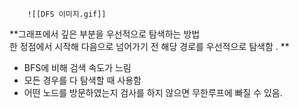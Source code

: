 		![[DFS 이미지.gif]]

**그래프에서 깊은 부분을 우선적으로 탐색하는 방법  
한 정점에서 시작해 다음으로 넘어가기 전 해당 경로를 우선적으로 탐색함 . **

- BFS에 비해 검색 속도가 느림 
- 모든 경우를 다 탐색할 때 사용함 
- 어떤 노드를 방문하였는지 검사를 하지 않으면 무한루프에 빠질 수 있음. 

